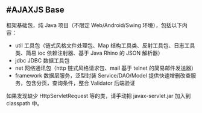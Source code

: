 #AJAXJS Base
------------
框架基础包，纯 Java 项目（不限定 Web/Android/Swing 环境），包括以下内容：

- util 工具包（链式风格文件处理包、Map 结构工具类、反射工具包、日志工具类、简易 ioc 依赖注射器、基于 Java Rhino 的 JSON 解析器）
- jdbc JDBC 数据工具包
- net 网络通讯包（http 链式风格请求包、mail 基于 telnet 的简易邮件发送器）
- framework 数据层服务，泛型封装 Service/DAO/Model 提供快速增删改查服务，包含分页，查询条件，整合 Validator 后端验证

如果发现缺少 HttpServletRequest 等的类，请手动把 javax-servlet.jar 加入到 classpath 中。